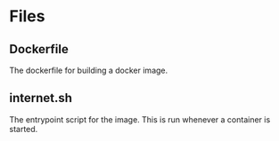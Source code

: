 # Files
## Dockerfile
The dockerfile for building a docker image.
## internet.sh
The entrypoint script for the image. This is run whenever a container is started.
